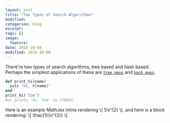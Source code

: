 ```yaml
---
layout: post
title: "Two Types of Search Algorithms"
modified:
categories: blog
excerpt:
tags: []
image:
  feature:
date: 2016-10-08
modified: 2016-10-08
---
```


There're two types of search algorithms, tree based and hash based.
Perhaps the simplest applications of these are [`tree maps`](https://docs.oracle.com/javase/8/docs/api/java/util/TreeMap.html) and [`hash maps`](https://docs.oracle.com/javase/8/docs/api/java/util/HashMap.html).

```ruby
def print_hi(name)
  puts "Hi, #{name}"
end
print_hi('Tom')
#=> prints 'Hi, Tom' to STDOUT.
```
Here is an example MathJax inline rendering \\( 1/x^{2} \\), and here is a block rendering: 
\\[ \frac{1}{n^{2}} \\]
